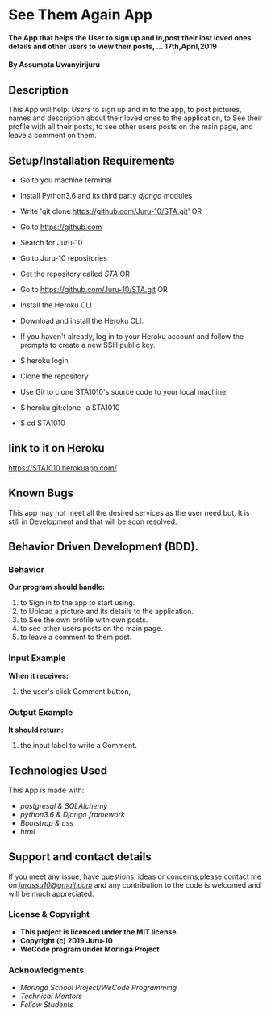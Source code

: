 # See Them Again App

#### The App that helps the User to sign up and in,post their lost loved ones details and other users to view their posts, ...  17th,April,2019

#### By **Assumpta Uwanyirijuru**

## Description
This App will help:
*Users* to sign up and in to the app, to post pictures, names and description about their loved ones to the application, to See their profile with all their posts, to see other users posts on the main page, and leave a comment on them.

## Setup/Installation Requirements

* Go to you machine terminal
* Install Python3.6 and its third party *django* modules
* Write 'git clone https://github.com/Juru-10/STA.git'
OR
* Go to https://github.com
* Search for Juru-10
* Go to Juru-10 repositories
* Get the repository called *STA*
OR
* Go to https://github.com/Juru-10/STA.git
OR
* Install the Heroku CLI
* Download and install the Heroku CLI.

* If you haven't already, log in to your Heroku account and follow the prompts to create a new SSH public key.

* $ heroku login
* Clone the repository
* Use Git to clone STA1010's source code to your local machine.

* $ heroku git:clone -a STA1010
* $ cd STA1010

## link to it on Heroku

https://STA1010.herokuapp.com/

## Known Bugs

This app may not meet all the desired services as the user need but,
It is still in Development and that will be soon resolved.

## Behavior Driven Development (BDD).

### Behavior

**Our program should handle:**
1. to Sign in to the app to start using.
2. to Upload a picture and its details to the application.
3. to See the own profile with own posts.
4. to see other users posts on the main page.
5. to leave a comment to them post.

### Input Example

**When it receives:**
1. the user's click Comment button,

### Output Example

**It should return:**
1. the input label to write a Comment.

## Technologies Used

This App is made with:
* *postgresql & SQLAlchemy*
* *python3.6 & Django framework*
* *Bootstrap & css*
* *html*

## Support and contact details

If you meet any issue, have questions, ideas or concerns;please contact me on
*jurassu10@gmail.com* and any contribution to the code is welcomed and will be much appreciated.

### License & Copyright

* **This project is licenced under the MIT license.**
* **Copyright (c) 2019 Juru-10**
* **WeCode program under Moringa Project**

### Acknowledgments

* *Moringa School Project/WeCode Programming*
* *Technical Mentors*
* *Fellow Students*
